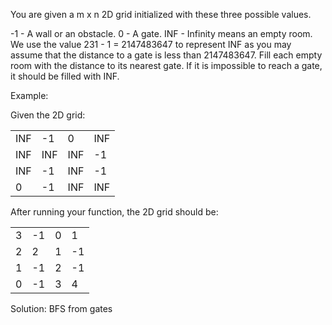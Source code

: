 You are given a m x n 2D grid initialized with these three possible values.

-1 - A wall or an obstacle.
0 - A gate.
INF - Infinity means an empty room. We use the value 231 - 1 = 2147483647 to represent INF as you may assume that the distance to a gate is less than 2147483647.
Fill each empty room with the distance to its nearest gate. If it is impossible to reach a gate, it should be filled with INF.

Example: 

Given the 2D grid:

|||||
|---|---|---|---|
INF|  -1|   0| INF|
INF| INF| INF| -1 |
INF|  -1| INF|  -1|
  0|  -1| INF| INF|

After running your function, the 2D grid should be:

|||||
|---|---|---|---|
  3|  -1|   0|   1|
  2|   2|   1|  -1|
  1|  -1|   2|  -1|
  0|  -1|   3|   4|
  
 Solution: BFS from gates